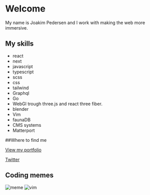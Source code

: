 
# Welcome

My name is Joakim Pedersen and I work with making the web more immersive. 

## My skills
- react
- next
- javascript
- typescript
- scss
- css
- tailwind
- Graphql
- Go
- WebGl trough three.js and react three fiber.
- blender
- Vim
- faunaDB
- CMS systems
- Matterport

##Where to find me

[View my portfolio](https://pedersen.codes/)

[Twitter](https://twitter.com/devJoakim)

## Coding memes
![meme](https://i.redd.it/6flrsbbukmn91.jpg)
![vim](https://camo.githubusercontent.com/091db1f1b66e926f243d07583576fa74292a133f493e709dfa98b50edc577f27/68747470733a2f2f692e726564642e69742f6175716d67743462387a6d31312e706e67)

